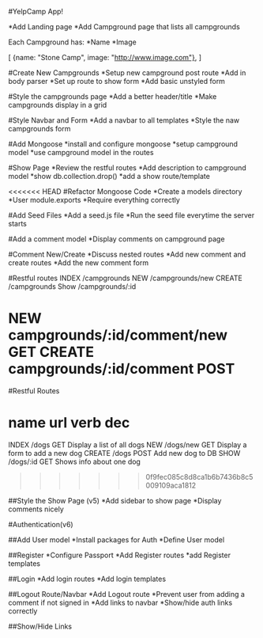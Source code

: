 #YelpCamp App!

*Add Landing page
*Add Campground page that lists all campgrounds

Each Campground has:
*Name
*Image

[
    {name: "Stone Camp", image: "http://www.image.com"},
]


#Create New Campgrounds
*Setup new campground post route
*Add in body parser
*Set up route to show form
*Add basic unstyled form

#Style the campgrounds page
*Add a better header/title
*Make campgrounds display in a grid

#Style Navbar and Form
*Add a navbar to all templates
*Style the naw campgrounds form

#Add Mongoose
*install and configure mongoose
*setup campground model
*use campground model in the routes

#Show Page
*Review the restful routes
*Add description to campground model
*show db.collection.drop()
*add a show route/template

<<<<<<< HEAD
#Refactor Mongoose Code
*Create a models directory
*User module.exports
*Require everything correctly

#Add Seed Files
*Add a seed.js file
*Run the seed file everytime the server starts

#Add a comment model
*Display comments on campground page

#Comment New/Create
*Discuss nested routes
*Add new comment and create routes
*Add the new comment form


#Restful routes
INDEX       /campgrounds
NEW         /campgrounds/new
CREATE      /campgrounds
Show        /campgrounds/:id

NEW         campgrounds/:id/comment/new            GET
CREATE      campgrounds/:id/comment                               POST
=======

#Restful Routes

name        url         verb        dec
========================================
INDEX       /dogs       GET         Display a list of all dogs
NEW         /dogs/new   GET         Display a form to add a new dog
CREATE      /dogs       POST        Add new dog to DB
SHOW        /dogs/:id   GET         Shows info about one dog
>>>>>>> 0f9fec085c8d8ca1b6b7436b8c5009109aca1812

##Style the Show Page (v5)
*Add sidebar to show page
*Display comments nicely

#Authentication(v6)

##Add User model
*Install packages for Auth
*Define User model

##Register
*Configure Passport
*Add Register routes
*add Register templates

##Login
*Add login routes
*Add login templates

##Logout Route/Navbar
*Add Logout route
*Prevent user from adding a comment if not signed in
*Add links to navbar
*Show/hide auth links correctly

##Show/Hide Links